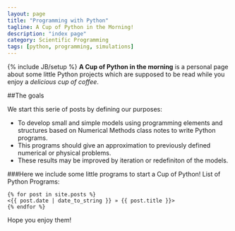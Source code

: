 ```yaml
---
layout: page
title: "Programming with Python"
tagline: A Cup of Python in the Morning!
description: "index page"
category: Scientific Programming
tags: [python, programming, simulations]
---
```

{% include JB/setup %}
**A Cup of Python in the morning** is a personal page about some little Python projects which are supposed to be read while you 
enjoy a *delicious cup of coffee*. 

##The goals

We start this serie of posts by defining our purposes:

* To develop small and simple models using programming elements and structures based on Numerical Methods class notes to write Python programs. 
* This programs should give an approximation to previously defined numerical or physical problems.
* These results may be improved by iteration or redefiniton of the models.

###Here we include some little programs to start a Cup of Python!
List of Python Programs:

    {% for post in site.posts %}
    <{{ post.date | date_to_string }} » {{ post.title }}>
    {% endfor %} 

Hope you enjoy them!

